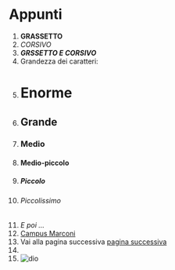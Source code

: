 # Appunti
1) **GRASSETTO**
2) _CORSIVO_
3) **_GRSSETTO E CORSIVO_**
4) Grandezza dei caratteri:
5) # Enorme
6) ## Grande
7) ### Medio
8) #### Medio-piccolo
9) ##### Piccolo
10) ###### Piccolissimo
11) _E poi ..._
12) [Campus Marconi](https://campus.marconivr.it/mod/page/view.php?id=155794)
13) Vai alla pagina successiva [pagina successiva][pagina dopo]
14) [pagina dopo]: https://github.com/Antolini-Mattia/Appunti/blob/main/pagina%20successiva
15) ![dio](https://it.wikipedia.org/wiki/Dio_Padre#/media/File:Cima_da_Conegliano,_God_the_Father.jpg)
